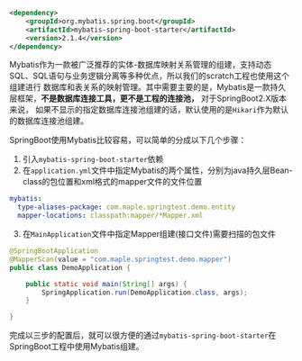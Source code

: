 
```xml
<dependency>
    <groupId>org.mybatis.spring.boot</groupId>
    <artifactId>mybatis-spring-boot-starter</artifactId>
    <version>2.1.4</version>
</dependency>
```
Mybatis作为一款被广泛推荐的实体-数据库映射关系管理的组建，支持动态SQL、SQL语句与业务逻辑分离等多种优点，所以我们的scratch工程也使用这个组建进行
数据库和表关系的映射管理。其中需要主要的是，Mybatis是一款持久层框架，**不是数据库连接工具，更不是工程的连接池，** 对于SpringBoot2.X版本来说，
如果不显示的指定数据库连接池组建的话，默认使用的是`Hikari`作为默认的数据库连接池组建。

SpringBoot使用Mybatis比较容易，可以简单的分成以下几个步骤：

1. 引入`mybatis-spring-boot-starter`依赖
2. 在`application.yml`文件中指定Mybatis的两个属性，分别为java持久层Bean-class的包位置和xml格式的mapper文件的文件位置
```yaml
mybatis:
  type-aliases-package: com.maple.springtest.demo.entity
  mapper-locations: classpath:mapper/*Mapper.xml
```
3. 在`MainApplication`文件中指定Mapper组建(接口文件)需要扫描的包文件
```java
@SpringBootApplication
@MapperScan(value = "com.maple.springtest.demo.mapper")
public class DemoApplication {

    public static void main(String[] args) {
        SpringApplication.run(DemoApplication.class, args);
    }

}
```
完成以三步的配置后，就可以很方便的通过`mybatis-spring-boot-starter`在SpringBoot工程中使用Mybatis组建。
